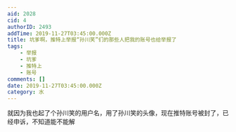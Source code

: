 ```yaml
---
aid: 2028
cid: 4
authorID: 2493
addTime: 2019-11-27T03:45:00.000Z
title: 坑爹啊，推特上举报“孙川笑”们的那些人把我的账号也给举报了
tags:
    - 举报
    - 坑爹
    - 推特上
    - 账号
comments: []
date: 2019-11-27T03:45:00.000Z
category: 水
---
```


就因为我也起了个孙川笑的用户名，用了孙川笑的头像，现在推特账号被封了，已经申诉，不知道能不能解
